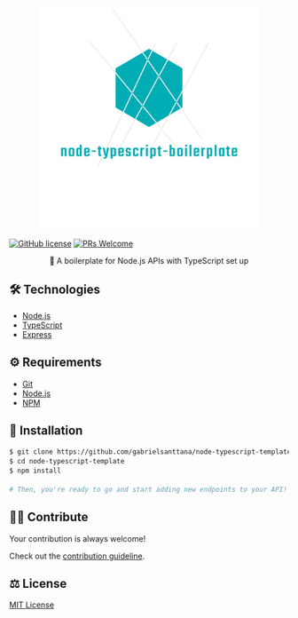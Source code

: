 <div align="center">
  <img src="./.github/logo.png" alt="node-typescript-template" width="400" />
</div>

[![GitHub license](https://img.shields.io/badge/license-MIT-blue.svg)](https://github.com/gabrielsanttana/node-typescript-boilerplate/blob/master/LICENSE) 
[![PRs Welcome](https://img.shields.io/badge/PRs-welcome-brightgreen.svg)](https://github.com/gabrielsanttana/node-typescript-boilerplate/blob/main/CONTRIBUTING.md)

<p align="center">🧬 A boilerplate for Node.js APIs with TypeScript set up</p>

## 🛠️ Technologies

<ul>
  <li><a href="https://nodejs.org/en/docs/">Node.js</a></li>
  <li><a href="https://www.typescriptlang.org/">TypeScript</a></li>
  <li><a href="https://github.com/expressjs/express">Express</a></li>
</ul>

## ⚙️ Requirements

<ul>
  <li><a href="https://git-scm.com/">Git</a></li>
  <li><a href="https://nodejs.org/en/">Node.js</a></li>
  <li><a href="https://www.npmjs.com/">NPM</a></li>
</ul>
</ul>

## 🚀 Installation

```bash
$ git clone https://github.com/gabrielsanttana/node-typescript-template
$ cd node-typescript-template
$ npm install

# Then, you're ready to go and start adding new endpoints to your API!
```

## 💁🏽 Contribute

Your contribution is always welcome!

Check out the [contribution guideline](https://github.com/gabrielsanttana/node-typescript-boilerplate/blob/main/CONTRIBUTING.md).

## ⚖️ License

[MIT License](https://github.com/gabrielsanttana/node-typescript-boilerplate/blob/main/LICENSE)
